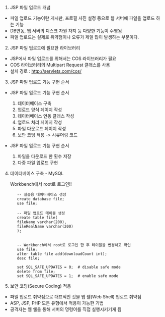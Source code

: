 1.  JSP 파일 업로드 개념
 - 파일 업로드 기능이란 게시판, 프로필 사진 설정 등으로 웹 서버에 파일을 업로드 하는 기능
 - DB연동, 웹 서버의 디스크 자원 차지 등 다양한 기능이 수행됨
 - 파일 업로드는 실제로 취약점이나 오류가 제일 많이 발생하는 부분이다.

2. JSP 파일 업로드에 필요한 라이브러리
  - JSP에서 파일 업로드를 위해서는 COS 라이브러리가 필요
  - COS 라이브러리의 Multipart Request 클래스를 사용
  - 설치 경로 : http://servlets.com/cos/
     

3. JSP 파일 업로드 기능 구현 순서
  - JSP 파일 업로드 기능 구현 순서
    1) 데이터베이스 구축
    2) 업로드 양식 페이지 작성
    3) 데이터베이스 연동 클래스 작성
    4) 업로드 처리 페이지 작성
    5) 파일 다운로드 페이지 작성
    6) 보안 코딩 적용 -> 시큐어링 코드
    

  - JSP 파일 업로드 기능 구현 순서
    1) 파일을 다운로드 한 횟수 저장
    2) 다중 파일 업로드 구현


4. 데이터베이스 구축 - MySQL

   Workbench에서 root로 로그인!!

   
          -- 실습용 데이터베이스 생성
          create database file;
          use file;

          -- 파일 업로드 테이블 생성
          create table file(
          fileName varchar(200),
          fileRealName varchar(200)
          );


          -- Workbench에서 root로 로그인 한 후 테이블을 변경하고 확인
          use file;
          alter table file add(downloadCount int);
          desc file;

          set SQL_SAFE_UPDATES = 0;  # disable safe mode
          delete from file;
          set SQL_SAFE_UPDATES = 1;  # enable safe mode

6. 보안 코딩(Secure Coding) 적용
 - 파일 업로드 취약점으로 대표적인 것을 웹 쉘(Web Shell) 업로드 취약점
 - ASP, JSP, PHP 모든 유형에서 적용이 가능한 기법
 - 공격자는 웹 쉘을 통해 서버의 명렁어를 직접 실행시키기게 됨
